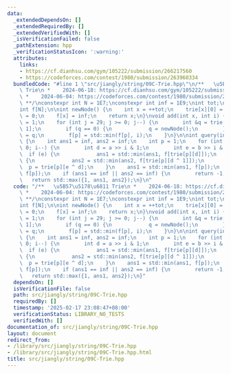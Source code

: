 ```yaml
---
data:
  _extendedDependsOn: []
  _extendedRequiredBy: []
  _extendedVerifiedWith: []
  _isVerificationFailed: false
  _pathExtension: hpp
  _verificationStatusIcon: ':warning:'
  attributes:
    links:
    - https://cf.dianhsu.com/gym/105222/submission/266217560
    - https://codeforces.com/contest/1980/submission/263960334
  bundledCode: "#line 1 \"src/jiangly/string/09C-Trie.hpp\"\n/**   \u5B57\u5178\u6811\
    \ Trie\n *    2024-06-18: https://cf.dianhsu.com/gym/105222/submission/266217560\n\
    \ *    2024-06-04: https://codeforces.com/contest/1980/submission/263960334\n\
    \ **/\nconstexpr int N = 1E7;\nconstexpr int inf = 1E9;\nint tot;\nint trie[N][2];\n\
    int f[N];\n\nint newNode() {\n    int x = ++tot;\n    trie[x][0] = trie[x][1]\
    \ = 0;\n    f[x] = inf;\n    return x;\n}\nvoid add(int x, int i) {\n    int p\
    \ = 1;\n    for (int j = 29; j >= 0; j--) {\n        int &q = trie[p][x >> j &\
    \ 1];\n        if (q == 0) {\n            q = newNode();\n        }\n        p\
    \ = q;\n        f[p] = std::min(f[p], i);\n    }\n}\n\nint query(int a, int b)\
    \ {\n    int ans1 = inf, ans2 = inf;\n    int p = 1;\n    for (int i = 29; i >=\
    \ 0; i--) {\n        int d = a >> i & 1;\n        int e = b >> i & 1;\n      \
    \  if (e) {\n            ans1 = std::min(ans1, f[trie[p][d]]);\n        } else\
    \ {\n            ans2 = std::min(ans2, f[trie[p][d ^ 1]]);\n        }\n      \
    \  p = trie[p][e ^ d];\n    }\n    ans1 = std::min(ans1, f[p]);\n    ans2 = std::min(ans2,\
    \ f[p]);\n    if (ans1 == inf || ans2 == inf) {\n        return -1;\n    }\n \
    \   return std::max({1, ans1, ans2});\n}\n"
  code: "/**   \u5B57\u5178\u6811 Trie\n *    2024-06-18: https://cf.dianhsu.com/gym/105222/submission/266217560\n\
    \ *    2024-06-04: https://codeforces.com/contest/1980/submission/263960334\n\
    \ **/\nconstexpr int N = 1E7;\nconstexpr int inf = 1E9;\nint tot;\nint trie[N][2];\n\
    int f[N];\n\nint newNode() {\n    int x = ++tot;\n    trie[x][0] = trie[x][1]\
    \ = 0;\n    f[x] = inf;\n    return x;\n}\nvoid add(int x, int i) {\n    int p\
    \ = 1;\n    for (int j = 29; j >= 0; j--) {\n        int &q = trie[p][x >> j &\
    \ 1];\n        if (q == 0) {\n            q = newNode();\n        }\n        p\
    \ = q;\n        f[p] = std::min(f[p], i);\n    }\n}\n\nint query(int a, int b)\
    \ {\n    int ans1 = inf, ans2 = inf;\n    int p = 1;\n    for (int i = 29; i >=\
    \ 0; i--) {\n        int d = a >> i & 1;\n        int e = b >> i & 1;\n      \
    \  if (e) {\n            ans1 = std::min(ans1, f[trie[p][d]]);\n        } else\
    \ {\n            ans2 = std::min(ans2, f[trie[p][d ^ 1]]);\n        }\n      \
    \  p = trie[p][e ^ d];\n    }\n    ans1 = std::min(ans1, f[p]);\n    ans2 = std::min(ans2,\
    \ f[p]);\n    if (ans1 == inf || ans2 == inf) {\n        return -1;\n    }\n \
    \   return std::max({1, ans1, ans2});\n}"
  dependsOn: []
  isVerificationFile: false
  path: src/jiangly/string/09C-Trie.hpp
  requiredBy: []
  timestamp: '2025-02-17 23:08:47+08:00'
  verificationStatus: LIBRARY_NO_TESTS
  verifiedWith: []
documentation_of: src/jiangly/string/09C-Trie.hpp
layout: document
redirect_from:
- /library/src/jiangly/string/09C-Trie.hpp
- /library/src/jiangly/string/09C-Trie.hpp.html
title: src/jiangly/string/09C-Trie.hpp
---
```

